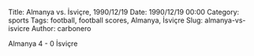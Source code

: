 Title: Almanya vs. İsviçre, 1990/12/19
Date: 1990/12/19 00:00
Category: sports
Tags: football, football scores, Almanya, İsviçre
Slug: almanya-vs-isvicre
Author: carbonero


Almanya 4 - 0 İsviçre
